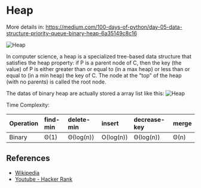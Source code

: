 # Heap

More details in:
https://medium.com/100-days-of-python/day-05-data-structure-priority-queue-binary-heap-6a35149c8c16

![Heap](https://upload.wikimedia.org/wikipedia/commons/thumb/3/38/Max-Heap.svg/501px-Max-Heap.svg.png)

In computer science, a heap is a specialized tree-based data structure that satisfies the heap property: if P is a parent node of C, then the key (the value) of P is either greater than or equal to (in a max heap) or less than or equal to (in a min heap) the key of C. The node at the "top" of the heap (with no parents) is called the root node.

The datas of binary heap are actually stored a array list like this:
![Heap](https://upload.wikimedia.org/wikipedia/commons/thumb/d/d2/Heap-as-array.svg/603px-Heap-as-array.svg.png)

Time Complexity:

| Operation   | find-min    | delete-min    | insert      | decrease-key  | merge      |
| :------     | :-----      | :-----        | :-----      | :-----        | :-----     |
| Binary      | Θ(1)        | Θ(log(n))     | O(log(n))   | Θ(log(n))     | Θ(n)       |


## References

- [Wikipedia](https://en.wikipedia.org/wiki/Heap_(data_structure))
- [Youtube - Hacker Rank](https://www.youtube.com/watch?v=t0Cq6tVNRBA&index=5&t=0s&list=PLLXdhg_r2hKA7DPDsunoDZ-Z769jWn4R8)
